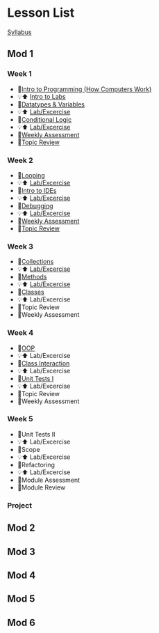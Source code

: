 # Lesson List 

[Syllabus](https://docs.google.com/document/d/1mG_CBgZsy_mTbdaKlpmaLlnNlNQlSNGHFQ1hJKsR_qY/edit)

## Mod 1
### Week 1
* 🎒[Intro to Programming (How Computers Work)](./lessons/mod1/introToProgramming.md)
* 💡⬆️ [Intro to Labs](./labs/mod1/IntroToLabs.md)
* 🎒[Datatypes & Variables](./lessons/mod1/datatypesAndVariables.md)
* 💡⬆️ [Lab/Excercise](./labs/mod1/DatatypesAndVariables.md)
* 🎒[Conditional Logic](./lessons/mod1/ConditionalLogic.md)
* 💡⬆️ [Lab/Excercise](./labs/mod1/ConditionalLogic.md)
* 🧪[Weekly Assessment](./assessments/mod1/week1.md)
* 🎒[Topic Review](/lessons/mod1/Week1Review.md)
### Week 2
* 🎒[Looping](/lessons/mod1/Looping.md)
* 💡⬆️ [Lab/Excercise](/labs/mod1/Looping.md)
* 🎒[Intro to IDEs](/lessons/mod1/IntroToIDE.md)
* 💡⬆️ [Lab/Excercise](/labs/mod1/IntrotoIDE.md)
* 🎒[Debugging](/lessons/mod1/Debugging.md)
* 💡⬆️ [Lab/Excercise](/labs/mod1/Debugging.md)
* 🧪[Weekly Assessment](/assessments/mod1/week2.md)
* 🎒[Topic Review](lessons/mod1/Week2Review.md)
### Week 3
* 🎒[Collections](/lessons/mod1/Collections.md)
* 💡⬆️ [Lab/Excercise](/labs/mod1/Collections.md)
* 🎒[Methods](/lessons/mod1/Methods.md)
* 💡⬆️ [Lab/Excercise](/labs/mod1/Methods.md)
* 🎒[Classes](/lessons/mod1/Classes.md)
* 💡⬆️ Lab/Excercise
* 🎒Topic Review
* 🧪Weekly Assessment
### Week 4
* 🎒[OOP](/lessons/mod1/OOP.md)
* 💡⬆️ Lab/Excercise
* 🎒[Class Interaction](/lessons/mod1/ClassInteraction.md)
* 💡⬆️ Lab/Excercise
* 🎒[Unit Tests I](/lessons/mod1/UnitTesting.md)
* 💡⬆️ Lab/Excercise
* 🎒Topic Review
* 🧪Weekly Assessment
### Week 5
* 🎒Unit Tests II
* 💡⬆️ Lab/Excercise
* 🎒Scope
* 💡⬆️ Lab/Excercise
* 🎒Refactoring
* 💡⬆️ Lab/Excercise
* 🧪Module Assessment
* 🎒Module Review
### Project


## Mod 2
## Mod 3
## Mod 4
## Mod 5
## Mod 6
